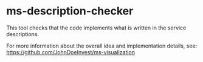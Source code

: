 # ms-description-checker
This tool checks that the code implements what is written in the service descriptions.

For more information about the overall idea and implementation details, see: https://github.com/JohnDoeInvest/ms-visualization
